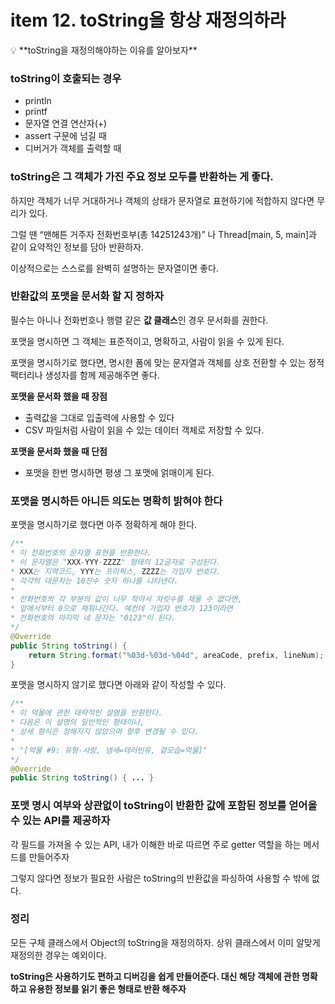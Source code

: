 # item 12. toString을 항상 재정의하라

<aside>
💡 **toString을 재정의해야하는 이유를 알아보자**

</aside>

### toString이 호출되는 경우

- println
- printf
- 문자열 연결 연산자(+)
- assert 구문에 넘길 때
- 디버거가 객체를 출력할 때

### toString은 그 객체가 가진 주요 정보 모두를 반환하는 게 좋다.

하지만 객체가 너무 거대하거나 객체의 상태가 문자열로 표현하기에 적합하지 않다면 무리가 있다.

그럴 땐 “맨해튼 거주자 전화번호부(총 14251243개)” 나 Thread[main, 5, main]과 같이 요약적인 정보를 담아 반환하자.

이상적으로는 스스로를 완벽히 설명하는 문자열이면 좋다.

### 반환값의 포맷을 문서화 할 지 정하자

필수는 아니나 전화번호나 행렬 같은 **값 클래스**인 경우 문서화를 권한다.

포맷을 명시하면 그 객체는 표준적이고, 명확하고, 사람이 읽을 수 있게 된다.

포맷을 명시하기로 했다면, 명시한 폼에 맞는 문자열과 객체를 상호 전환할 수 있는 정적 팩터리나 생성자를 함께 제공해주면 좋다.

**포맷을 문서화 했을 때 장점**

- 출력값을 그대로 입출력에 사용할 수 있다
- CSV 파일처럼 사람이 읽을 수 있는 데이터 객체로 저장할 수 있다.

**포맷을 문서화 했을 때 단점**

- 포맷을 한번 명시하면 평생 그 포맷에 얽매이게 된다.

### 포맷을 명시하든 아니든 의도는 명확히 밝혀야 한다

포맷을 명시하기로 했다면 아주 정확하게 해야 한다.

```java
/**
* 이 전화번호의 문자열 표현을 반환한다.
* 이 문자열은 "XXX-YYY-ZZZZ" 형태의 12글자로 구성된다.
* XXX는 지역코드, YYY는 프리픽스, ZZZZ는 가입자 번호다.
* 각각의 대문자는 10진수 숫자 하나를 나타낸다.
* 
* 전화번호의 각 부분의 값이 너무 작아서 자릿수를 채울 수 없다면,
* 앞에서부터 0으로 채워나간다. 예컨데 가입자 번호가 123이라면
* 전화번호의 마지막 네 문자는 "0123"이 된다.
*/
@Override 
public String toString() {
    return String.format("%03d-%03d-%04d", areaCode, prefix, lineNum);
}
```

포맷을 명시하지 않기로 했다면 아래와 같이 작성할 수 있다.

```java
/**
* 이 약물에 관한 대략적인 설명을 반환한다.
* 다음은 이 설명의 일반적인 형태이나,
* 상세 형식은 정해지지 않았으며 향후 변경될 수 있다.
* 
* "[약물 #9: 유형-사랑, 냄새=테러빈유, 겉모습=먹물]"
*/
@Override
public String toString() { ... }
```

### 포맷 명시 여부와 상관없이 toString이 반환한 값에 포함된 정보를 얻어올 수 있는 API를 제공하자

각 필드를 가져올 수 있는 API, 내가 이해한 바로 따르면 주로 getter 역할을 하는 메서드를 만들어주자

그렇지 않다면 정보가 필요한 사람은 toString의 반환값을 파싱하여 사용할 수 밖에 없다.

### 정리

모든 구체 클래스에서 Object의 toString을 재정의하자. 상위 클래스에서 이미 알맞게 재정의한 경우는 예외이다.

**toString은 사용하기도 편하고 디버깅을 쉽게 만들어준다. 대신 해당 객체에 관한 명확하고 유용한 정보를 읽기 좋은 형태로 반환 해주자**